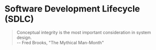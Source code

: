 # Software Development Lifecycle \(SDLC\)

> Conceptual integrity is the most important consideration in system design.   
> -- Fred Brooks, "The Mythical Man-Month"

